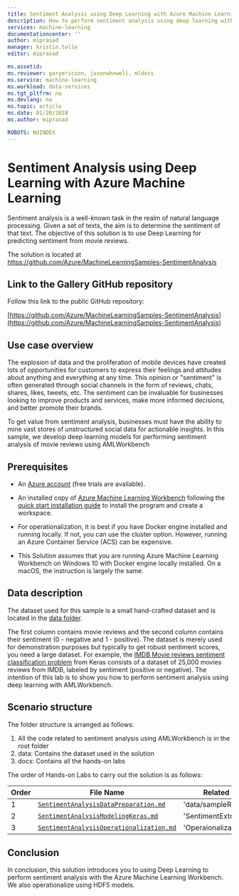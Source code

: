 ```yaml
---
title: Sentiment Analysis using Deep Learning with Azure Machine Learning | Microsoft Docs
description: How to perform sentiment analysis using deep learning with Azure ML Workbench.
services: machine-learning
documentationcenter: ''
author: miprasad
manager: kristin.tolle
editor: miprasad

ms.assetid: 
ms.reviewer: garyericson, jasonwhowell, mldocs
ms.service: machine-learning
ms.workload: data-services
ms.tgt_pltfrm: na
ms.devlang: na
ms.topic: article
ms.date: 01/20/2018
ms.author: miprasad

ROBOTS: NOINDEX
---
```




# Sentiment Analysis using Deep Learning with Azure Machine Learning

Sentiment analysis is a well-known task in the realm of natural language processing. Given a set of texts, the aim is to determine the sentiment of that text. The objective of this solution is to use Deep Learning for predicting sentiment from movie reviews.

The solution is located at https://github.com/Azure/MachineLearningSamples-SentimentAnalysis

## Link to the Gallery GitHub repository

Follow this link to the public GitHub repository:

[https://github.com/Azure/MachineLearningSamples-SentimentAnalysis](https://github.com/Azure/MachineLearningSamples-SentimentAnalysis)

## Use case overview

The explosion of data and the proliferation of mobile devices have created lots of opportunities for customers to express their feelings and attitudes about anything and everything at any time. This opinion or "sentiment" is often generated through social channels in the form of reviews, chats, shares, likes, tweets, etc. The sentiment can be invaluable for businesses looking to improve products and services, make more informed decisions, and better promote their brands.

To get value from sentiment analysis, businesses must have the ability to mine vast stores of unstructured social data for actionable insights. In this sample, we develop deep learning models for performing sentiment analysis of movie reviews using AMLWorkbench

## Prerequisites

* An [Azure account](https://azure.microsoft.com/free/) (free trials are available).

* An installed copy of [Azure Machine Learning Workbench](../service/overview-what-is-azure-ml.md) following the [quick start installation guide](../service/quickstart-installation.md) to install the program and create a workspace.

* For operationalization, it is best if you have Docker engine installed and running locally. If not, you can use the cluster option. However, running an Azure Container Service (ACS) can be expensive.

* This Solution assumes that you are running Azure Machine Learning Workbench on Windows 10 with Docker engine locally installed. On a macOS, the instruction is largely the same.

## Data description

The dataset used for this sample is a small hand-crafted dataset and is located in the [data folder](https://github.com/Azure/MachineLearningSamples-SentimentAnalysis/tree/master/data).

The first column contains movie reviews and the second column contains their sentiment (0 - negative and 1 - positive). The dataset is merely used for demonstration purposes but typically to get robust sentiment scores, you need a large dataset. For example, the [IMDB Movie reviews sentiment classification problem](https://keras.io/datasets/#datasets ) from Keras consists of a dataset of 25,000 movies reviews from IMDB, labeled by sentiment (positive or negative). The intention of this lab is to show you how to perform sentiment analysis using deep learning with AMLWorkbench.

## Scenario structure

The folder structure is arranged as follows:

1. All the code related to sentiment analysis using AMLWorkbench is in the root folder
2. data: Contains the dataset used in the solution
3. docs: Contains all the hands-on labs

The order of Hands-on Labs to carry out the solution is as follows:

| Order| File Name | Related Files |
|--|-----------|------|
| 1 | [`SentimentAnalysisDataPreparation.md`](https://github.com/Azure/MachineLearningSamples-SentimentAnalysis/blob/master/docs/SentimentAnalysisDataPreparation.md) | 'data/sampleReviews.txt' |
| 2 | [`SentimentAnalysisModelingKeras.md`](https://github.com/Azure/MachineLearningSamples-SentimentAnalysis/blob/master/docs/SentimentAnalysisModelingKeras.md) | 'SentimentExtraction.py' |
| 3 | [`SentimentAnalysisOperationalization.md`](https://github.com/Azure/MachineLearningSamples-SentimentAnalysis/blob/master/docs/SentimentAnalysisOperationalization.md) | 'Operaionalization' |

## Conclusion

In conclusion, this solution introduces you to using Deep Learning to perform sentiment analysis with the Azure Machine Learning Workbench. We also operationalize using HDF5 models.
